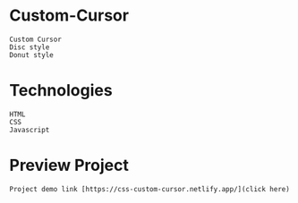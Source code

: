 # Custom-Cursor
    Custom Cursor
    Disc style 
    Donut style

# Technologies
    HTML
    CSS
    Javascript

# Preview Project
    Project demo link [https://css-custom-cursor.netlify.app/](click here)